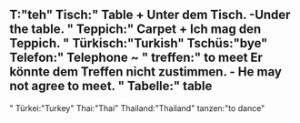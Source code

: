 T:"teh"
Tisch:"
Table
+
Unter dem Tisch. -Under the table.
"
Teppich:"
Carpet
+
Ich mag den Teppich.
"
Türkisch:"Turkish"
Tschüs:"bye"
Telefon:"
Telephone
~
"
treffen:"
to meet
Er könnte dem Treffen nicht zustimmen. - He may not agree to meet.
"
Tabelle:"
table
-
"
Türkei:"Turkey"
Thai:"Thai"
Thailand:"Thailand"
tanzen:"to dance"